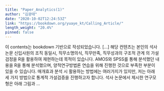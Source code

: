 ```yaml
---
title: "Paper_Analytics(1)"
author: "김광태"
date: "2020-10-02T12:24:53Z"
link: "https://bookdown.org/yuaye_kt/Calling_Article/"
length_weight: "20.4%"
pinned: false
---
```


이 contents는 bookdown 기반으로 작성되었습니다. [...] 해당 컨텐츠는 본인의 석사 논문 신입사원의 조직 동일시, 직무소명의식, 직무만족, 직무성과의 구조적 관계 의 가설검정을 R을 활용하여 재현하는데 목적이 있습니다. AMOS와 SPSS를 통해 분석했던 내용을 R을 통해 분석했으며, 양적연구방법론 연습을 위해 진행한 것으로 부족한 부분이 있을 수 있습니다. 매개효과 분석 시 활용하는 방법에는 여러가지가 있지만, 저는 아래 세 가지 방법으로 통계적 가설검증을 진행하고자 합니다. 석사 논문에서 제시한 연구모형은 아래 그림과 ...
